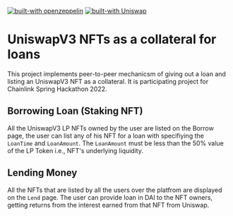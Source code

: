 [![built-with openzeppelin](https://img.shields.io/badge/built%20with-OpenZeppelin-3677FF)](https://docs.openzeppelin.com/)
[![built-with Uniswap](https://img.shields.io/badge/built%20with-Uniswap-3677FF)](https://github.com/Uniswap)

# UniswapV3 NFTs as a collateral for loans

This project implements peer-to-peer mechanicsm of giving out a loan and listing an UniswapV3 NFT as a collateral.
It is participating project for Chainlink Spring Hackathon 2022.

## Borrowing Loan (Staking NFT)

All the UniswapV3 LP NFTs owned by the user are listed on the Borrow page, the user can list any of his NFT for a loan with specifiying the `LoanTime` and `LoanAmount`.
The `LoanAmount` must be less than the 50% value of the LP Token i.e., NFT's underlying liquidity.

## Lending Money

All the NFTs that are listed by all the users over the platfrom are displayed on the `Lend` page.
The user can provide loan in DAI to the NFT owners, getting returns from the interest earned from that NFT from Uniswap.


